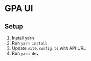 # GPA UI
## Setup
1. Install yarn
2. Run `yarn install`
3. Update `vite.config.ts` with API URL
4. Run `yarn dev`
